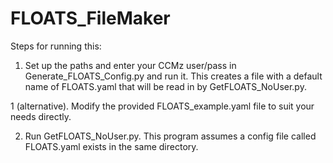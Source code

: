 # FLOATS_FileMaker

Steps for running this:

1. Set up the paths and enter your CCMz user/pass in Generate_FLOATS_Config.py and run it. This creates a file with a default name of FLOATS.yaml that will be read in by GetFLOATS_NoUser.py.

1 (alternative). Modify the provided FLOATS_example.yaml file to suit your needs directly.

2. Run GetFLOATS_NoUser.py. This program assumes a config file called FLOATS.yaml exists in the same directory.
